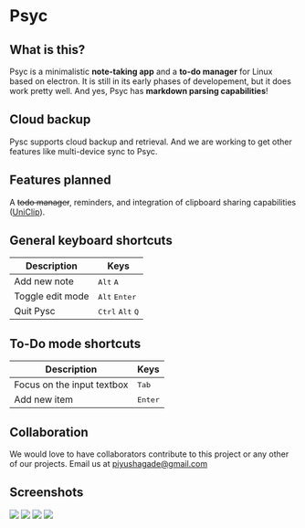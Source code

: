 # Psyc

What is this?
---
Psyc is a minimalistic **note-taking app** and a **to-do manager** for Linux based on electron. It is still in its early phases of developement, but it does work pretty well. And yes, Psyc has **markdown parsing capabilities**!

Cloud backup
---
Pysc supports cloud backup and retrieval. And we are working to get other features like multi-device sync to Psyc.

Features planned
---
A ~~todo manager~~, reminders, and integration of clipboard sharing capabilities ([UniClip](http://piyushagade.xyz/uniclip)).

General keyboard shortcuts
---
Description            | Keys
-----------------------| -----------------------
Add new note            | <kbd>Alt</kbd> <kbd>A</kbd>
Toggle edit mode   | <kbd>Alt</kbd> <kbd>Enter</kbd>
Quit Pysc   | <kbd>Ctrl</kbd> <kbd>Alt</kbd> <kbd>Q</kbd>

To-Do mode shortcuts
---
Description            | Keys
-----------------------| -----------------------
Focus on the input textbox            | <kbd>Tab</kbd>
Add new item   | <kbd>Enter</kbd>

Collaboration
---
We would love to have collaborators contribute to this project or any other of our projects. Email us at piyushagade@gmail.com


Screenshots
---
<img src="http://i.imgur.com/3VXEoNd.png"/>

<img src="http://i.imgur.com/fQ9GMMn.png"/>

<img src="http://i.imgur.com/D9KIxra.png"/>

<img src="http://i.imgur.com/U97kkgG.png"/>

